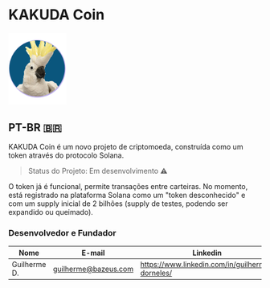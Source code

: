 # KAKUDA Coin
<img src="https://raw.githubusercontent.com/gdelima97/kakuda-crypto/main/ico.png" width=115 >

## PT-BR 🇧🇷

KAKUDA Coin é um novo projeto de criptomoeda, construída como um token através do protocolo Solana.
> Status do Projeto: Em desenvolvimento :warning:

O token já é funcional, permite transações entre carteiras.
No momento, está registrado na plataforma Solana como um "token desconhecido" e com um supply inicial de 2 bilhões (supply de testes, podendo ser expandido ou queimado).

### Desenvolvedor e Fundador

|Nome|E-mail|Linkedin|GitHUb|
| -------- | -------- | -------- |-------- |
|Guilherme D.|guilherme@bazeus.com|https://www.linkedin.com/in/guilherme-dorneles/|https://github.com/gdelima97|
